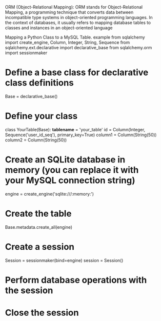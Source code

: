 ORM (Object-Relational Mapping):
ORM stands for Object-Relational Mapping, a programming technique that converts data between incompatible type systems in object-oriented programming languages. In the context of databases, it usually refers to mapping database tables to classes and instances in an object-oriented language

Mapping a Python Class to a MySQL Table.
example
from sqlalchemy import create_engine, Column, Integer, String, Sequence
from sqlalchemy.ext.declarative import declarative_base
from sqlalchemy.orm import sessionmaker

# Define a base class for declarative class definitions
Base = declarative_base()

# Define your class
class YourTable(Base):
    __tablename__ = 'your_table'
    id = Column(Integer, Sequence('user_id_seq'), primary_key=True)
    column1 = Column(String(50))
    column2 = Column(String(50))

# Create an SQLite database in memory (you can replace it with your MySQL connection string)
engine = create_engine('sqlite:///:memory:')

# Create the table
Base.metadata.create_all(engine)

# Create a session
Session = sessionmaker(bind=engine)
session = Session()

# Perform database operations with the session

# Close the session


